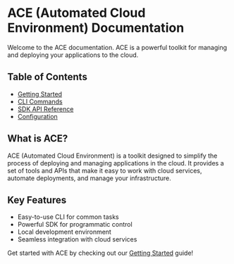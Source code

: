 # ACE (Automated Cloud Environment) Documentation

Welcome to the ACE documentation. ACE is a powerful toolkit for managing and deploying your applications to the cloud.

## Table of Contents

- [Getting Started](./getting-started.md)
- [CLI Commands](./cli/commands.md)
- [SDK API Reference](./sdk/api-reference.md)
- [Configuration](./configuration/ace-config.md)

## What is ACE?

ACE (Automated Cloud Environment) is a toolkit designed to simplify the process of deploying and managing applications in the cloud. It provides a set of tools and APIs that make it easy to work with cloud services, automate deployments, and manage your infrastructure.

## Key Features

- Easy-to-use CLI for common tasks
- Powerful SDK for programmatic control
- Local development environment
- Seamless integration with cloud services

Get started with ACE by checking out our [Getting Started](./getting-started.md) guide!